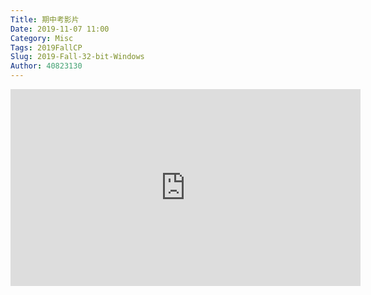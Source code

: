 ```yaml
---
Title: 期中考影片
Date: 2019-11-07 11:00
Category: Misc
Tags: 2019FallCP
Slug: 2019-Fall-32-bit-Windows
Author: 40823130
---
```


<iframe width="560" height="315" src="https://www.youtube.com/embed/w7c8bQGNpSc" frameborder="0" allow="accelerometer; autoplay; encrypted-media; gyroscope; picture-in-picture" allowfullscreen></iframe>